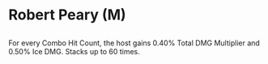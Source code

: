# Robert Peary (M)

## 

For every Combo Hit Count, the host gains 0.40% Total DMG Multiplier and 0.50% Ice DMG. Stacks up to 60 times.